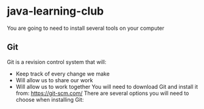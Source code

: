 # java-learning-club
You are going to need to install several tools on your computer
## Git
Git is a revision control system that will:
* Keep track of every change we make
* Will allow us to share our work
* Will allow us to work together
You will need to download Git and install it from: https://git-scm.com/
There are several options you will need to choose when installing Git:
